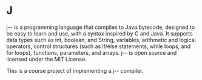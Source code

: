 # J

j-- is a programming language that compiles to Java bytecode, designed to be easy to learn and use, with a syntax inspired by C and Java. It supports data types such as int, boolean, and String, variables, arithmetic and logical operators, control structures (such as if/else statements, while loops, and for loops), functions, parameters, and arrays. j-- is open source and licensed under the MIT License.

This is a course project of implementing a j-- compiler. 


